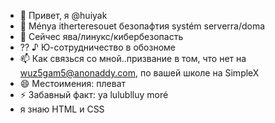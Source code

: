 - 👋 Привет, я @huiyak
- 👀 Ménya itherteresouet безопафтия systém serverra/doma
- 🌱 Сейчес ява/линукс/кибербезопасть
- ?? ♪ Ю-сотрудничество в обозноме
- 📫 Как связься со мной..призвание в том, что нет на wuz5gam5@anonaddy.com, по вашей школе на SimpleX
- 😄 Местоимения: плеват
- ⚡ Забавный факт: ya lulublluy moré
- я знаю HTML и CSS

<!---
хуйяк/хуйяк - это специалый репозитории ✨ ✨, poscolyku egogo `README.md` (этот фалил) появляеця в вашем профили GitHub.
Вы с удоволом использовали "Предварительный проспект", что такое мое поведение в своей истории.
--->
